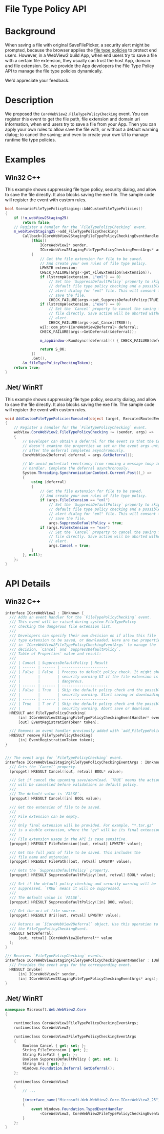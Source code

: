File Type Policy API
===

# Background
When saving a file with original SaveFilePicker, a security alert might be
prompted, because the browser applies the [file type policies](https://learn.microsoft.com/en-us/deployedge/microsoft-edge-security-downloads-interruptions#file-types-requiring-a-gesture)
to protect end users. However, in a WebView2 build App, when end users try
to save a file with a certain file extension, they usually can trust the
host App, domain and file extension. So, we provide the App developers the
File Type Policy API to manage the file type policies dynamically.

We'd appreciate your feedback.

# Description

We proposed the `CoreWebView2.FileTypePolicyChecking` event. You can register
this event to get the file path, file extension and domain uri information,
when end users try to save a file from your App. Then you can apply your own
rules to allow save the file with, or without a default warning dialog;
to cancel the saving; and even to create your own UI to manage runtime 
file type policies.

# Examples
## Win32 C++ 
This example shows suppressing file type policy, security dialog, and 
allow to save the file directly. It also blocks saving the exe file.
The sample code will register the event with custom rules.
```c++
bool ScenarioFileTypePolicyStaging::AddCustomFileTypePolicies()
{
    if (!m_webView2Staging25)
        return false;
    // Register a handler for the `FileTypePolicyChecking` event.
    m_webView2Staging25->add_FileTypePolicyChecking(
        Callback<ICoreWebView2StagingFileTypePolicyCheckingEventHandler>(
            [this](
                ICoreWebView2* sender,
                ICoreWebView2StagingFileTypePolicyCheckingEventArgs* args) -> HRESULT
            {
                // Get the file extension for file to be saved.
                // And create your own rules of file type policy.
                LPWSTR extension;
                CHECK_FAILURE(args->get_FileExtension(&extension));
                if (lstrcmpW(extension, L"eml") == 0)
                    // Set the `SuppressDefaultPolicy` property to skip the
                    // default file type policy checking and a possible security
                    // alert dialog for "eml" file. This will consent to
                    // save the file.
                    CHECK_FAILURE(args->put_SuppressDefaultPolicy(TRUE));
                if (lstrcmpW(extension, L"exe") == 0)
                    // Set the `Cancel` property to cancel the saving for "exe"
                    // file directly. Save action will be aborted without any
                    // alert.
                    CHECK_FAILURE(args->put_Cancel(TRUE));
                wil::com_ptr<ICoreWebView2Deferral> deferral;
                CHECK_FAILURE(args->GetDeferral(&deferral));

                m_appWindow->RunAsync([deferral]() { CHECK_FAILURE(deferral->Complete()); });

                return S_OK;
            })
            .Get(),
        &m_fileTypePolicyCheckingToken);
    return true;
}
```

## .Net/ WinRT
This example shows suppressing file type policy, security dialog, and 
allow to save the file directly. It also blocks saving the exe file.
The sample code will register the event with custom rules.
```c#
void AddCustomFileTypePoliciesExecuted(object target, ExecutedRoutedEventArgs e)
{
    // Register a handler for the `FileTypePolicyChecking` event.
    webView.CoreWebView2.FileTypePolicyChecking += (sender, args) =>
    {
        // Developer can obtain a deferral for the event so that the CoreWebView2
        // doesn't examine the properties we set on the event args until
        // after the deferral completes asynchronously.
        CoreWebView2Deferral deferral = args.GetDeferral();

        // We avoid potential reentrancy from running a message loop in the event
        // handler. Complete the deferral asynchronously.
        System.Threading.SynchronizationContext.Current.Post((_) =>
        {
            using (deferral)
            {
                // Get the file extension for file to be saved.
                // And create your own rules of file type policy.
                if (args.FileExtension == "eml")
                    // Set the `SuppressDefaultPolicy` property to skip the
                    // default file type policy checking and a possible security
                    // alert dialog for "eml" file. This will consent to
                    // save the file.
                    args.SuppressDefaultPolicy = true;
                if (args.FileExtension == "exe")
                    // Set the `Cancel` property to cancel the saving for "exe"
                    // file directly. Save action will be aborted without any
                    // alert.
                    args.Cancel = true;
            }
        }, null);
    };
}
```

# API Details
## Win32 C++
```c++
interface ICoreWebView2 : IUnknown {
  /// Adds an event handler for the `FileTypePolicyChecking` event.
  /// This event will be raised during system FileTypePolicy
  /// checking the dangerous file extension list.
  /// 
  /// Developers can specify their own decision on if allow this file 
  /// type extension to be saved, or downloaded. Here are two properties
  /// in `ICoreWebView2FileTypePolicyCheckingEventArgs` to manage the 
  /// decision, `Cancel` and `SuppressDefaultPolicy`.
  /// Table of Properties' value and result:
  /// 
  /// | Cancel | SuppressDefaultPolicy | Result
  /// | ------ | ------ | ---------------------  
  /// | False  | False  | Process to default policy check. It might show 
  /// |        |        | security warning UI if the file extension is 
  /// |        |        | dangerous.
  /// | ------ | ------ | --------------------- 
  /// | False  | True   | Skip the default policy check and the possible
  /// |        |        | security warning. Start saving or downloading.
  /// | ------ | ------ | --------------------- 
  /// | True   | T or F | Skip the default policy check and the possible
  /// |        |        | security warning. Abort save or download.
  HRESULT add_FileTypePolicyChecking(
      [in] ICoreWebView2StagingFileTypePolicyCheckingEventHandler* eventHandler,
      [out] EventRegistrationToken* token);

  /// Removes an event handler previously added with `add_FileTypePolicyChecking`.
  HRESULT remove_FileTypePolicyChecking(
      [in] EventRegistrationToken token);
}


/// The event args for `FileTypePolicyChecking` event.
interface ICoreWebView2StagingFileTypePolicyCheckingEventArgs : IUnknown {
  /// Gets the `Cancel` property.
  [propget] HRESULT Cancel([out, retval] BOOL* value);

  /// Set if cancel the upcoming save/download. `TRUE` means the action 
  /// will be cancelled before validations in default policy.
  /// 
  /// The default value is `FALSE`.
  [propput] HRESULT Cancel([in] BOOL value);

  /// Get the extension of file to be saved.
  ///
  /// File extension can be empty.
  ///
  /// Only final extension will be provided. For example, "*.tar.gz" 
  /// is a double extension, where the "gz" will be its final extension.
  ///
  /// File extension usage in the API is case sensitive.
  [propget] HRESULT FileExtension([out, retval] LPWSTR* value);

  /// Get the full path of file to be saved. This includes the
  /// file name and extension.
  [propget] HRESULT FilePath([out, retval] LPWSTR* value);

  /// Gets the `SuppressDefaultPolicy` property.
  [propget] HRESULT SuppressDefaultPolicy([out, retval] BOOL* value);

  /// Set if the default policy checking and security warning will be
  /// suppressed. `TRUE` means it will be suppressed. 
  /// 
  /// The default value is `FALSE`.
  [propput] HRESULT SuppressDefaultPolicy([in] BOOL value);

  /// Get the uri of file source.
  [propget] HRESULT Uri([out, retval] LPWSTR* value);

  /// Returns an `ICoreWebView2Deferral` object. Use this operation to complete
  /// the FileTypePolicyCheckingEvent.
  HRESULT GetDeferral(
      [out, retval] ICoreWebView2Deferral** value
  );
}

/// Receives `FileTypePolicyChecking` events.
interface ICoreWebView2StagingFileTypePolicyCheckingEventHandler : IUnknown {
  /// Provides the event args for the corresponding event.
  HRESULT Invoke(
      [in] ICoreWebView2* sender,
      [in] ICoreWebView2StagingFileTypePolicyCheckingEventArgs* args);
}
```

## .Net/ WinRT
```c# (but really MIDL3)
namespace Microsoft.Web.WebView2.Core
{

    runtimeclass CoreWebView2FileTypePolicyCheckingEventArgs; 
    runtimeclass CoreWebView2;

    runtimeclass CoreWebView2FileTypePolicyCheckingEventArgs
    {
        Boolean Cancel { get; set; };
        String FileExtension { get; };
        String FilePath { get; };
        Boolean SuppressDefaultPolicy { get; set; };
        String Uri { get; };
        Windows.Foundation.Deferral GetDeferral();
    };

    runtimeclass CoreWebView2
    {
        // ...
        
        [interface_name("Microsoft.Web.WebView2.Core.ICoreWebView2_25")]
        {
            event Windows.Foundation.TypedEventHandler
                <CoreWebView2, CoreWebView2FileTypePolicyCheckingEventArgs> FileTypePolicyChecking;
        }
    };
}
```
